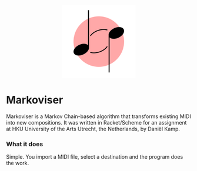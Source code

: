 <div style="text-align: center;">
    <img src="./assets/icon.png" width="200px" height="200px" style="margin: auto" alt="Markoviser"/>
</div>

# Markoviser
Markoviser is a Markov Chain-based algorithm that transforms existing MIDI into new compositions. It was written in Racket/Scheme for an assignment at HKU University of the Arts Utrecht, the Netherlands, by Daniël Kamp.

### What it does
Simple. You import a MIDI file, select a destination and the program does the work.
